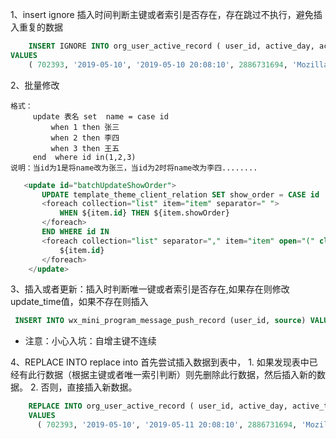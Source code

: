 1、insert ignore 插入时间判断主键或者索引是否存在，存在跳过不执行，避免插入重复的数据

```sql
    INSERT IGNORE INTO org_user_active_record ( user_id, active_day, active_time, ip_address, browser_user_agent )
VALUES
	( 702393, '2019-05-10', '2019-05-10 20:08:10', 2886731694, 'Mozilla/5.0 (Windows NT 10.0; WOW64) AppleWebKit/537.36 (KHTML, like Gecko) Chrome/71.0.3578.10 Safari/537.36' );
```

2、批量修改

    格式：
         update 表名 set  name = case id 
             when 1 then 张三
             when 2 then 李四
             when 3 then 王五
         end  where id in(1,2,3)
    说明：当id为1是将name改为张三，当id为2时将name改为李四........
 
 ```sql
    <update id="batchUpdateShowOrder">
        UPDATE template_theme_client_relation SET show_order = CASE id
        <foreach collection="list" item="item" separator=" ">
            WHEN ${item.id} THEN ${item.showOrder}
        </foreach>
        END WHERE id IN
        <foreach collection="list" separator="," item="item" open="(" close=")">
            ${item.id}
        </foreach>
     </update>
  ```   
     
3、插入或者更新：插入时判断唯一键或者索引是否存在,如果存在则修改update_time值，如果不存在则插入 

```sql
 INSERT INTO wx_mini_program_message_push_record (user_id, source) VALUES (#{userId},#{source}) ON DUPLICATE KEY UPDATE update_time = NOW(),user_id = #{userId},source=#{source}
 ```
 
 - 注意：小心入坑：自增主键不连续
 
4、REPLACE INTO replace into 首先尝试插入数据到表中， 1. 如果发现表中已经有此行数据（根据主键或者唯一索引判断）则先删除此行数据，然后插入新的数据。 2. 否则，直接插入新数据。

```sql 
    REPLACE INTO org_user_active_record ( user_id, active_day, active_time, ip_address, browser_user_agent )
    VALUES
      ( 702393, '2019-05-10', '2019-05-11 20:08:10', 2886731694, 'Mozilla/5.0 (Windows NT 10.0; WOW64) AppleWebKit/537.36 (KHTML, like Gecko) Chrome/71.0.3578.10 Safari/537.36' );
 ```     
 
